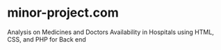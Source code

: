 # minor-project.com
Analysis on Medicines and Doctors Availability in Hospitals using HTML, CSS, and PHP for Back end

